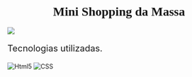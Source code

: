 <div>
    <h1 style="text-align: center; font-family: Georgia, 'Times New Roman', Times, serif; ">Mini Shopping da Massa</h1>
    <img src="https://user-images.githubusercontent.com/93393791/166618482-0c877ae0-a9a3-4d27-a29f-38811c291f12.gif">
    <p style="font-size: 15pt;">Tecnologias utilizadas.</p>
    <img src="https://img.shields.io/badge/HTML5-E34F26?style=for-the-badge&logo=html5&logoColor=white" alt="Html5">
    <img src="https://img.shields.io/badge/CSS3-1572B6?style=for-the-badge&logo=css3&logoColor=white" alt="CSS">
</div>
